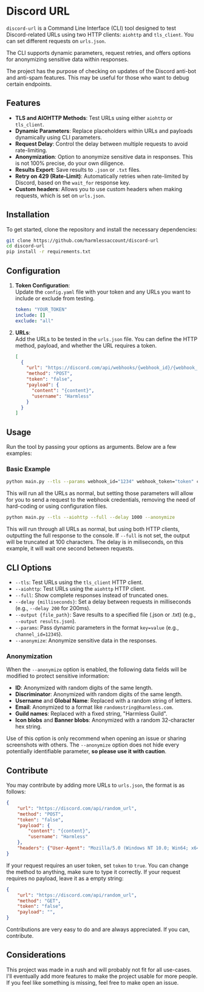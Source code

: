 # Discord URL

`discord-url` is a Command Line Interface (CLI) tool designed to test Discord-related URLs using two HTTP clients: `aiohttp` and `tls_client`. You can set different requests on `urls.json`. 

The CLI supports dynamic parameters, request retries, and offers options for anonymizing sensitive data within responses.

The project has the purpose of checking on updates of the Discord anti-bot  and anti-spam features. This may be useful for those who want to debug certain endpoints.

## Features

- **TLS and AIOHTTP Methods**: Test URLs using either `aiohttp` or `tls_client`.
- **Dynamic Parameters**: Replace placeholders within URLs and payloads dynamically using CLI parameters.
- **Request Delay**: Control the delay between multiple requests to avoid rate-limiting.
- **Anonymization**: Option to anonymize sensitive data in responses. This is not 100% precise, do your own diligence.
- **Results Export**: Save results to `.json` or `.txt` files.
- **Retry on 429 (Rate-Limit)**: Automatically retries when rate-limited by Discord, based on the `wait_for` response key.
- **Custom headers**: Allows you to use custom headers when making requests, which is set on `urls.json`.

## Installation

To get started, clone the repository and install the necessary dependencies:

```bash
git clone https://github.com/harmlessaccount/discord-url
cd discord-url
pip install -r requirements.txt
```
## Configuration

1. **Token Configuration**:  
   Update the `config.yaml` file with your token and any URLs you want to include or exclude from testing.

    ```yaml
    token: "YOUR_TOKEN"
    include: []
    exclude: "all"
    ```

2. **URLs**:  
   Add the URLs to be tested in the `urls.json` file. You can define the HTTP method, payload, and whether the URL requires a token.

    ```json
    [
      {
        "url": "https://discord.com/api/webhooks/{webhook_id}/{webhook_token}",
        "method": "POST",
        "token": "false",
        "payload": {
          "content": "{content}",
          "username": "Harmless"
        }
      }
    ]
    ```

## Usage

Run the tool by passing your options as arguments. Below are a few examples:

### Basic Example

```bash
python main.py --tls --params webhook_id="1234" webhook_token="token" content="Hey there!"
```

This will run all the URLs as normal, but setting those parameters will allow for you to send a request to the webhook credentials, removing the need of hard-coding or using configuration files.

```bash
python main.py --tls --aiohttp --full --delay 1000 --anonymize
```

This will run through all URLs as normal, but using both HTTP clients, outputting the full response to the console. If `--full` is not set, the output will be truncated at 100 characters. The delay is in miliseconds, on this example, it will wait one second between requests.

## CLI Options

- `--tls`: Test URLs using the `tls_client` HTTP client.
- `--aiohttp`: Test URLs using the `aiohttp` HTTP client.
- `--full`: Show complete responses instead of truncated ones.
- `--delay {milliseconds}`: Set a delay between requests in milliseconds (e.g., `--delay 200` for 200ms).
- `--output {file_path}`: Save results to a specified file (.json or .txt) (e.g., `--output results.json`).
- `--params`: Pass dynamic parameters in the format `key=value` (e.g., `channel_id=12345`).
- `--anonymize`: Anonymize sensitive data in the responses.

### Anonymization

When the `--anonymize` option is enabled, the following data fields will be modified to protect sensitive information:

- **ID**: Anonymized with random digits of the same length.
- **Discriminator**: Anonymized with random digits of the same length.
- **Username** and **Global Name**: Replaced with a random string of letters.
- **Email**: Anonymized to a format like `randomstring@harmless.com`.
- **Guild names**: Replaced with a fixed string, "Harmless Guild".
- **Icon blobs** and **Banner blobs**: Anonymized with a random 32-character hex string.

Use of this option is only recommend when opening an issue or sharing screenshots with others. The `--anonymize` option does not hide every potentially identifiable parameter, **so please use it with caution**.

## Contribute

You may contribute by adding more URLs to `urls.json`, the format is as follows:

```json
{
    "url": "https://discord.com/api/random_url",
    "method": "POST",
    "token": "false",
    "payload": {
        "content": "{content}",
        "username": "Harmless"
    },
    "headers": {"User-Agent": "Mozilla/5.0 (Windows NT 10.0; Win64; x64) AppleWebKit/537.36 (KHTML, like Gecko) Chrome/92.0.4515.159 Safari/537.36"}
}
```

If your request requires an user token, set `token` to `true`. You can change the method to anything, make sure to type it correctly. If your request requires no payload, leave it as a empty string:

```json
{
    "url": "https://discord.com/api/random_url",
    "method": "GET",
    "token": "false",
    "payload": "",
}
```

Contributions are very easy to do and are always appreciated. If you can, contribute.

## Considerations

This project was made in a rush and will probably not fit for all use-cases. I'll eventually add more features to make the project usable for more people. If you feel like something is missing, feel free to make open an issue.

